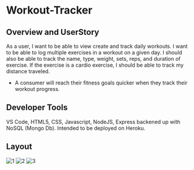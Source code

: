 # Workout-Tracker


## Overview and UserStory 
As a user, I want to be able to view create and track daily workouts. I want to be able to log multiple exercises in a workout on a given day. I should also be able to track the name, type, weight, sets, reps, and duration of exercise. If the exercise is a cardio exercise, I should be able to track my distance traveled.

- A consumer will reach their fitness goals quicker when they track their workout progress.
  
## Developer Tools
VS Code, HTML5, CSS, Javascript, NodeJS, Express backened up with NoSQL (Mongo Db). Intended to be deployed on Heroku.

## Layout

![1](https://user-images.githubusercontent.com/55516592/81997725-de81a100-960d-11ea-8855-c09f20d5467e.png)
![2](https://user-images.githubusercontent.com/55516592/81997727-df1a3780-960d-11ea-800f-a0bbbd2a60b6.png)
![3](https://user-images.githubusercontent.com/55516592/81997730-dfb2ce00-960d-11ea-853e-e3e7a1030fbf.png)
